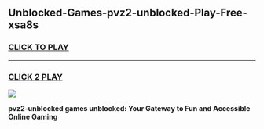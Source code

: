 
## Unblocked-Games-pvz2-unblocked-Play-Free-xsa8s
<h3>
<a href="https://premium76.site?title=pvz2-unblocked&ref=12A">CLICK TO PLAY</a></h3>
<hr>

<h3>
<a href="https://premium76.site?title=pvz2-unblocked&ref=12A">CLICK 2 PLAY</a>
  
</h3>

<a href="https://premium76.site?title=pvz2-unblocked&ref=12A"><img src="https://clearcache.store/games.png"></a>


**pvz2-unblocked games unblocked: Your Gateway to Fun and Accessible Online Gaming**
